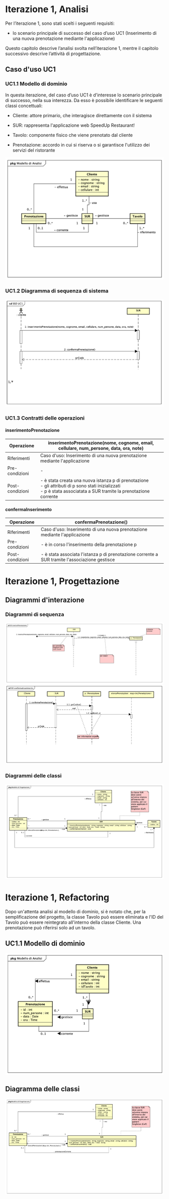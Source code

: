 # Iterazione 1, Analisi

Per l’iterazione 1, sono stati scelti i seguenti requisiti:

- lo scenario principale di successo del caso d’uso UC1 (Inserimento di una nuova prenotazione mediante l'applicazione)

Questo capitolo descrive l’analisi svolta nell’iterazione 1, mentre il capitolo successivo descrive l’attività di progettazione.

## Caso d'uso UC1

### UC1.1 Modello di dominio

In questa iterazione, del caso d’uso UC1 è d'interesse lo scenario principale di successo, nella sua interezza. Da esso è possibile identificare le seguenti classi concettuali:

- Cliente: attore primario, che interagisce direttamente con il sistema

- SUR: rappresenta l'applicazione web SpeedUp Restaurant!

- Tavolo: componente fisico che viene prenotato dal cliente

- Prenotazione: accordo in cui si riserva o si garantisce l'utilizzo dei servizi del ristorante

![modello di dominio](./modello%20di%20dominio.png)

### UC1.2 Diagramma di sequenza di sistema

![SSD UC1](./SSD%20UC1.png)

### UC1.3 Contratti delle operazioni

#### inserimentoPrenotazione

| Operazione                 | inserimentoPrenotazione(nome, cognome, email, cellulare, num_persone, data, ora, note)                                                                                    |
|----------------------------|---------------------------------------------------------------------------------------------------------------------------------------------------------------------------|
| Riferimenti                | Caso d'uso: Inserimento di una nuova prenotazione mediante l'applicazione                                                                                                 |
| Pre-condizioni             | -                                                                                                                                                                         |
| Post-condizioni            | - è stata creata una nuova istanza p di prenotazione<br> - gli attributi di p sono stati inizializzati<br> - p è stata associatata a SUR tramite la prenotazione corrente |

#### confermaInserimento

| Operazione                 | confermaPrenotazione()                                                                         |
|----------------------------|------------------------------------------------------------------------------------------------|
| Riferimenti                | Caso d'uso: Inserimento di una nuova prenotazione mediante l'applicazione                      |
| Pre-condizioni             | - è in corso l'inserimento della prenotazione p                                                |
| Post-condizioni            | - è stata associata l'istanza p di prenotazione corrente a SUR tramite l'associazione gestisce |

# Iterazione 1, Progettazione

## Diagrammi d'interazione
### Diagrammi di sequenza

![inserimentoPrenotazione](./SD%20inserimentoPrenotazione.png)
![confermaPrenotazione](./SD%20confermaInserimento.png)

### Diagrammi delle classi

![diagramma delle classi](./diagramma%20delle%20classi.png)

# Iterazione 1, Refactoring

Dopo un'attenta analisi al modello di dominio, si è notato che, per la semplificazione del progetto, la classe Tavolo può essere eliminata
e l'ID del Tavolo può essere reintegrato all'interno della classe Cliente. Una prenotazione può riferirsi solo ad un tavolo.

## UC1.1 Modello di dominio

![modello di dominio](./refactoring/modello%20di%20dominio.png)

## Diagramma delle classi

![diagramma delle classi](./refactoring/diagramma%20delle%20classi.png)

